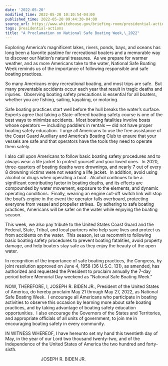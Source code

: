 ```yaml
---
date: '2022-05-20'
modified_time: 2022-05-20 10:10:54-04:00
published_time: 2022-05-20 09:44:30-04:00
source_url: https://www.whitehouse.gov/briefing-room/presidential-actions/2022/05/20/a-proclamation-on-national-safe-boating-week-2022/
tags: presidential-actions
title: "A Proclamation on National Safe Boating Week,\_2022"
---
```

 
Exploring America’s magnificent lakes, rivers, ponds, bays, and oceans
has long been a favorite pastime for recreational boaters and a
memorable way to discover our Nation’s natural treasures.  As we prepare
for warmer weather, and as more Americans take to the water, National
Safe Boating Week reminds us of the importance of following responsible
and safe boating practices. 

So many Americans enjoy recreational boating, and most trips are safe. 
But many preventable accidents occur each year that result in tragic
deaths and injuries.  Observing boating safety precautions is essential
for all boaters, whether you are fishing, sailing, kayaking, or
motoring.

Safe boating practices start well before the hull breaks the water’s
surface.  Experts agree that taking a State-offered boating safety
course is one of the best ways to minimize accidents.  Most boating
fatalities involve boats whose operators — including paddlers in rentals
— did not have proper boating safety education.  I urge all Americans to
use the free assistance of the Coast Guard Auxiliary and America’s
Boating Club to ensure that your vessels are safe and that operators
have the tools they need to operate them safely.

I also call upon Americans to follow basic boating safety procedures and
to always wear a life jacket to protect yourself and your loved ones. 
In 2020, three-quarters of boating deaths were drownings, and nearly 7
out of every 8 drowning victims were not wearing a life jacket.  In
addition, avoid using alcohol or drugs when operating a boat.  Alcohol
continues to be a significant contributing factor in boating deaths, and
its effects are compounded by water movement, exposure to the elements,
and dynamic operating conditions.  Finally, wearing an engine cut-off
switch link will stop the boat’s engine in the event the operator falls
overboard, protecting everyone from vessel and propeller strikes.  By
adhering to safe boating practices, Americans will be safer on the water
while enjoying the boating season. 

This week, we also pay tribute to the United States Coast Guard and the
Federal, State, Tribal, and local partners who help save lives and
protect us from accidents on the water.  This season, let us recommit to
following basic boating safety procedures to prevent boating fatalities,
avoid property damage, and help boaters stay safe as they enjoy the
beauty of the open water. 

In recognition of the importance of safe boating practices, the
Congress, by joint resolution approved on June 4, 1958 (36 U.S.C. 131),
as amended, has authorized and requested the President to proclaim
annually the 7-day period before Memorial Day weekend as “National Safe
Boating Week.”

NOW, THEREFORE, I, JOSEPH R. BIDEN JR., President of the United States
of America, do hereby proclaim May 21 through May 27, 2022, as National
Safe Boating Week.  I encourage all Americans who participate in boating
activities to observe this occasion by learning more about safe boating
practices, and by taking advantage of boating safety education
opportunities.  I also encourage the Governors of the States and
Territories, and appropriate officials of all units of government, to
join me in encouraging boating safety in every community.

IN WITNESS WHEREOF, I have hereunto set my hand this twentieth day of
May, in the year of our Lord two thousand twenty-two, and of the
Independence of the United States of America the two hundred and
forty-sixth.

                             JOSEPH R. BIDEN JR.

